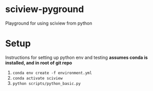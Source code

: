 # sciview-pyground
Playground for using sciview from python

# Setup

Instructions for setting up python env and testing
**assumes conda is installed, and in root of git repo**

1. `conda env create -f environment.yml`
2. `conda activate sciview`
3. `python scripts/python_basic.py`

